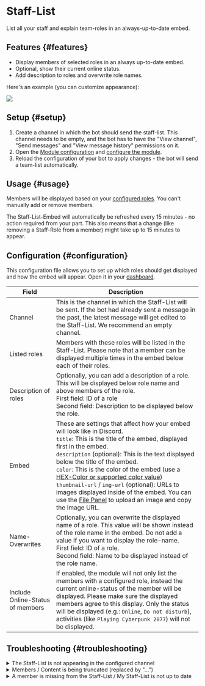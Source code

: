 # Staff-List

List all your staff and explain team-roles in an always-up-to-date embed.

<ModuleOverview moduleName="team-list" />

## Features {#features}

* Display members of selected roles in an always up-to-date embed.
* Optional, show their current online status.
* Add description to roles and overwrite role names.

Here's an example (you can customize appearance):

![](@site/docs/assets/custom-bot/modules/team-list/example.png)

## Setup {#setup}

1. Create a channel in which the bot should send the staff-list. This channel needs to be empty, and the bot has
   to have the "View channel", "Send messages" and "View message history" permissions on it.
2. Open the [Module configuration](https://scnx.app/glink?page=bot/configuration?file=team-list%7Cconfig)
   and [configure the module](#configuration).
3. Reload the configuration of your bot to apply changes - the bot will send a team-list automatically.

## Usage {#usage}

Members will be displayed based on your [configured roles](#configuration). You can't manually add or remove members.

The Staff-List-Embed will automatically be refreshed every 15 minutes - no action required from your part. This also
means that a change (like removing a Staff-Role from a member) might take up to 15 minutes to appear.

## Configuration {#configuration}

This configuration file allows you to set up which roles should get displayed and how the embed will appear.
Open it in
your [dashboard](https://scnx.app/glink?page=bot/configuration?file=team-list%7Cconfig).

| Field                            | Description                                                                                                                                                                                                                                                                                                                                                                                                                                                                                                                                                                 |
|----------------------------------|-----------------------------------------------------------------------------------------------------------------------------------------------------------------------------------------------------------------------------------------------------------------------------------------------------------------------------------------------------------------------------------------------------------------------------------------------------------------------------------------------------------------------------------------------------------------------------|
| Channel                          | This is the channel in which the Staff-List will be sent. If the bot had already sent a message in the past, the latest message will get edited to the Staff-List. We recommend an empty channel.                                                                                                                                                                                                                                                                                                                                                                           |
| Listed roles                     | Members with these roles will be listed in the Staff-List. Please note that a member can be displayed multiple times in the embed below each of their roles.                                                                                                                                                                                                                                                                                                                                                                                                                |
| Description of roles             | Optionally, you can add a description of a role. This will be displayed below role name and above members of the role.<br/>First field: ID of a role<br/>Second field: Description to be displayed below the role.                                                                                                                                                                                                                                                                                                                                                          |
| Embed                            | These are settings that affect how your embed will look like in Discord.<br/>`title`: This is the title of the embed, displayed first in the embed.<br/>`description` (optional): This is the text displayed below the title of the embed.<br/>`color`: This is the color of the embed (use a [HEX-Color or supported color value](./../../additional-features#embed-colors))<br/>`thumbnail-url` / `img-url` (optional): URLs to images displayed inside of the embed. You can use the [File Panel](https://scnx.app/user/files) to upload an image and copy the image URL. |
| Name-Overwrites                  | Optionally, you can overwrite the displayed name of a role. This value will be shown instead of the role name in the embed. Do not add a value if you want to display the role-name.<br/>First field: ID of a role.<br/>Second field: Name to be displayed instead of the role name.                                                                                                                                                                                                                                                                                           |
| Include Online-Status of members | If enabled, the module will not only list the members with a configured role, instead the current online-status of the member will be displayed. Please make sure the displayed members agree to this display. Only the status will be displayed (e.g.: `Online`, `Do not disturb`), activities (like `Playing Cyberpunk 2077`) will not be displayed.                                                                                                                                                                                                                      |

## Troubleshooting {#troubleshooting}

<details>
    <summary>The Staff-List is not appearing in the configured channel</summary>
    <ul>
         <li>Make sure the desired channel is empty.</li>
         <li>Make sure bot has "View channel", "Send messages" and "View message history" permissions on the channel.</li>
         <li>Make sure that the roles field does not include any now deleted roles and try re-saving the configuration.</li>
         <li>Make sure you supplied a <a href="./../../additional-features#embed-colors">correct color value</a> in your configuration.</li>
         <li>Restart your bot.</li>
    </ul>
</details>

<details>
   <summary>Members / Content is being truncated (replaced by "…")</summary>
   This is a limitation from Discord regarding embed length limits. You can try the following:
   <ul>
      <li>Try <a href="#configuration">configuring</a> a role with fewer members.</li>
      <li>Try disabling "Include Online-Status of members" to reduce character use.</li>
      <li>Try splitting up the affected role into smaller chunks.</li>
   </ul>
</details>

<details>
    <summary>A member is missing from the Staff-List / My Staff-List is not up to date</summary>
    <ul>
         <li>Make sure the desired channel is empty.</li>
         <li>Make sure bot has "View channel", "Send messages" and "View message history" permissions on the channel.</li>
         <li>Make sure you have waited at least 15 minutes as this is interval the embed is refreshed.</li>
         <li>Please make sure you have given the user the exact configured role. Please note that roles with the same name still have different IDs, meaning that they can not be grouped together and need to be configured separately.</li>
         <li>Make sure that the roles field does not include any now deleted roles and try re-saving the configuration.</li>
         <li>Make sure you supplied a <a href="./../../additional-features#embed-colors">correct color value</a> in your configuration.</li>
   </ul>
</details>
